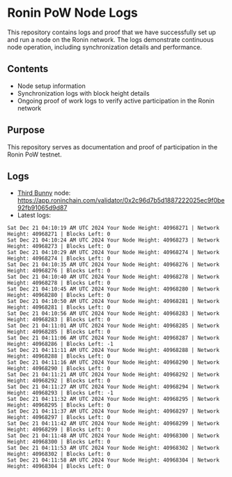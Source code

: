 # Ronin PoW Node Logs

This repository contains logs and proof that we have successfully set up and run a node on the Ronin network. The logs demonstrate continuous node operation, including synchronization details and performance.

## Contents

- Node setup information
- Synchronization logs with block height details
- Ongoing proof of work logs to verify active participation in the Ronin network

## Purpose

This repository serves as documentation and proof of participation in the Ronin PoW testnet.

## Logs

- [Third Bunny](https://thirdbunny.xyz/) node: https://app.roninchain.com/validator/0x2c96d7b5d1887222025ec9f0be92fb91065d9d87
- Latest logs:
```
Sat Dec 21 04:10:19 AM UTC 2024 Your Node Height: 40968271 | Network Height: 40968271 | Blocks Left: 0
Sat Dec 21 04:10:24 AM UTC 2024 Your Node Height: 40968273 | Network Height: 40968273 | Blocks Left: 0
Sat Dec 21 04:10:29 AM UTC 2024 Your Node Height: 40968274 | Network Height: 40968274 | Blocks Left: 0
Sat Dec 21 04:10:35 AM UTC 2024 Your Node Height: 40968276 | Network Height: 40968276 | Blocks Left: 0
Sat Dec 21 04:10:40 AM UTC 2024 Your Node Height: 40968278 | Network Height: 40968278 | Blocks Left: 0
Sat Dec 21 04:10:45 AM UTC 2024 Your Node Height: 40968280 | Network Height: 40968280 | Blocks Left: 0
Sat Dec 21 04:10:50 AM UTC 2024 Your Node Height: 40968281 | Network Height: 40968281 | Blocks Left: 0
Sat Dec 21 04:10:56 AM UTC 2024 Your Node Height: 40968283 | Network Height: 40968283 | Blocks Left: 0
Sat Dec 21 04:11:01 AM UTC 2024 Your Node Height: 40968285 | Network Height: 40968285 | Blocks Left: 0
Sat Dec 21 04:11:06 AM UTC 2024 Your Node Height: 40968287 | Network Height: 40968286 | Blocks Left: -1
Sat Dec 21 04:11:11 AM UTC 2024 Your Node Height: 40968288 | Network Height: 40968288 | Blocks Left: 0
Sat Dec 21 04:11:16 AM UTC 2024 Your Node Height: 40968290 | Network Height: 40968290 | Blocks Left: 0
Sat Dec 21 04:11:21 AM UTC 2024 Your Node Height: 40968292 | Network Height: 40968292 | Blocks Left: 0
Sat Dec 21 04:11:27 AM UTC 2024 Your Node Height: 40968294 | Network Height: 40968293 | Blocks Left: -1
Sat Dec 21 04:11:32 AM UTC 2024 Your Node Height: 40968295 | Network Height: 40968295 | Blocks Left: 0
Sat Dec 21 04:11:37 AM UTC 2024 Your Node Height: 40968297 | Network Height: 40968297 | Blocks Left: 0
Sat Dec 21 04:11:42 AM UTC 2024 Your Node Height: 40968299 | Network Height: 40968299 | Blocks Left: 0
Sat Dec 21 04:11:48 AM UTC 2024 Your Node Height: 40968300 | Network Height: 40968300 | Blocks Left: 0
Sat Dec 21 04:11:53 AM UTC 2024 Your Node Height: 40968302 | Network Height: 40968302 | Blocks Left: 0
Sat Dec 21 04:11:58 AM UTC 2024 Your Node Height: 40968304 | Network Height: 40968304 | Blocks Left: 0
```
